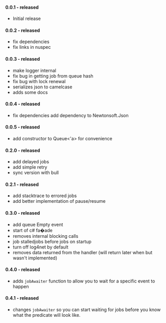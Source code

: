 #### 0.0.1 - released
* Initial release

#### 0.0.2 - released
* fix dependencies
* fix links in nuspec

#### 0.0.3 - released
* make logger internal
* fix bug in getting job from queue hash
* fix bug with lock renewal
* serializes json to camelcase
* adds some docs

#### 0.0.4 - released
* fix dependencies add dependency to Newtonsoft.Json

#### 0.0.5 - released
* add constructor to Queue<'a> for convenience

#### 0.2.0 - released
* add delayed jobs
* add simple retry
* sync version with bull

#### 0.2.1 - released
* add stacktrace to errored jobs
* add better implementation of pause/resume

#### 0.3.0 - released
* add queue Empty event
* start of c# fa�ade
* removes internal blocking calls
* job stalledjobs before jobs on startup
* turn off log4net by default
* removes data returned from the handler (will return later when but wasn't implemented)

#### 0.4.0 - released
* adds `jobAwaiter` function to allow you to wait for a specific event to happen

#### 0.4.1 - released
* changes `jobAwaiter` so you can start waiting for jobs before you know what
  the predicate will look like.
